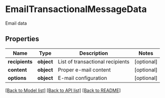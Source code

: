 # EmailTransactionalMessageData

Email data
## Properties
Name | Type | Description | Notes
------------ | ------------- | ------------- | -------------
**recipients** | **object** | List of transactional recipients | [optional] 
**content** | **object** | Proper e-mail content | [optional] 
**options** | **object** | E-mail configuration | [optional] 

[[Back to Model list]](../README.md#documentation-for-models) [[Back to API list]](../README.md#documentation-for-api-endpoints) [[Back to README]](../README.md)


